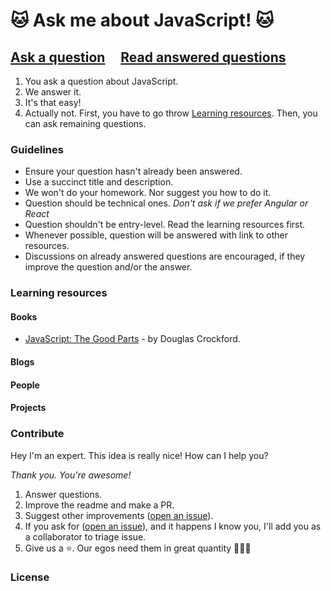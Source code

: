 #  🐱 Ask me about JavaScript! 🐱

## [Ask a question](../../issues/new) &nbsp;&nbsp;&nbsp; [Read answered questions](https://github.com/parro-it/amaj/issues?q=is%3Aissue+is%3Aopen+label%3Aanswered)

1) You ask a question about JavaScript.
2) We answer it.
3) It's that easy!
4) Actually not. First, you have to go throw [Learning resources](https://github.com/parro-it/amaj#learning-resources). Then, you can ask remaining questions.

### Guidelines

- Ensure your question hasn't already been answered.
- Use a succinct title and description.
- We won't do your homework. Nor suggest you how to do it.
- Question should be technical ones. _Don't ask if we prefer Angular or React_
- Question shouldn't be entry-level. Read the learning resources first.
- Whenever possible, question will be answered with link to other resources.
- Discussions on already answered questions are encouraged, if they improve the question and/or the answer.

### Learning resources

#### Books

* [JavaScript: The Good Parts](https://www.amazon.it/JavaScript-Good-Parts-Douglas-Crockford/dp/0596517742/ref=sr_1_1?ie=UTF8&qid=1522259785&sr=8-1&keywords=the+good+parts) - by Douglas Crockford.

#### Blogs

#### People

#### Projects


### Contribute

Hey I'm an expert. This idea is really nice! How can I help you?

_Thank you. You're awesome!_

1) Answer questions.
2) Improve the readme and make a PR.
3) Suggest other improvements ([open an issue](../../issues/new)).
4) If you ask for ([open an issue](../../issues/new)), and it happens I know you, I'll add you as a collaborator to triage issue.
5) Give us a ⭐. Our egos need them in great quantity 👨🏻‍🎤

### License

